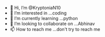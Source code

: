 - 👋 Hi, I’m @KryptoniaN10
- 👀 I’m interested in ...coding
- 🌱 I’m currently learning ...python
- 💞️ I’m looking to collaborate on ...Abhinav
- 📫 How to reach me ...don't try to reach me

<!---
KryptoniaN10/KryptoniaN10 is a ✨ special ✨ repository because its `README.md` (this file) appears on your GitHub profile.
You can click the Preview link to take a look at your changes.
--->
